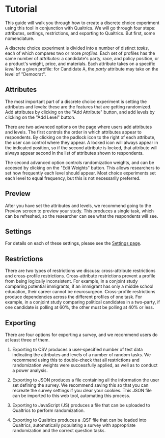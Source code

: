 # Tutorial

This guide will walk you through how to create a discrete choice experiment using this tool in conjunction with Qualtrics. We will go through four steps: attributes, settings, restrictions, and exporting to Qualtrics. But first, some nomenclature.

A discrete choice experiment is divided into a number of distinct *tasks*, each of which compares two or more *profiles*. Each set of profiles has the same number of *attributes*: a candidate's party, race, and policy position, or a product's weight, price, and materials. Each attribute takes on a specific *level* for a given profile: for Candidate A, the *party* attribute may take on the level of "Democrat".

## Attributes

The most important part of a discrete choice experiment is setting the attributes and levels: these are the features that are getting randomized. Add attributes by clicking on the "Add Attribute" button, and add levels by clicking on the "Add Level" button.

There are two advanced options on the page where users add attributes and levels. The first controls the order in which attributes appear to respondents. By clicking on the padlock icon to the right of each attribute, the user can control where they appear. A locked icon will always appear in the indicated position, so if the second attribute is locked, that attribute will always appear second in the list of attributes shown to respondents.

The second advanced option controls randomization weights, and can be accesed by clicking on the "Edit Weights" button. This allows researchers to set how frequently each level should appear. Most choice experiments set each level to equal frequency, but this is not necessarily preferred.


## Preview

After you have set the attributes and levels, we recommend going to the Preview screen to preview your study. This produces a single task, which can be refreshed, so the researcher can see what the respondents will see.

## Settings

For details on each of these settings, please see the [Settings page](01_settings.md).


## Restrictions

There are two types of restrictions we discuss: cross-attribute restrictions and cross-profile restrictions. Cross-attribute restrictions prevent a profile from being logically inconsistent. For example, in a conjoint study comparing potential immigrants, if an immigrant has only a middle school education, their career cannot be neurosurgeon. Cross-profile restrictions produce dependencies across the different profiles of one task. For example, in a conjoint study comparing political candidates in a two-party, if one candidate is polling at 60%, the other must be polling at 40% or less.

## Exporting

There are four options for exporting a survey, and we recommend users do at least three of them.

1) Exporting to CSV produces a user-specified number of test data indicating the attributes and levels of a number of random tasks. We recommend using this to double-check that all restrictions and randomization weights were successfully applied, as well as to conduct a power analysis.

2) Exporting to JSON produces a file containing all the information the user set defining the survey. We recommend saving this so that you can recreate the survey settings if you clear your cookies. This JSON file can be imported to this web tool, automating this process.

3) Exporting to JavaScript (JS) produces a file that can be uploaded to Qualtrics to perform randomization. 

4) Exporting to Qualtrics produces a .QSF file that can be loaded into Qualtrics, automatically populating a survey with appropriate randomization and the correct question tasks.